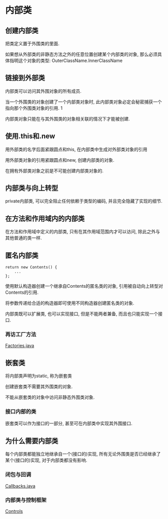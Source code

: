 # 内部类
## 创建内部类
把类定义置于外围类的里面.  

如果想从外部类的非静态方法之外的任意位置创建某个内部类的对象, 那么必须具体指明这个对象的类型: OuterClassName.InnerClassName  

## 链接到外部类
内部类可以访问其外围对象的所有成员.  

当一个外围类的对象创建了一个内部类对象时, 此内部类对象必定会秘密捕获一个指向那个外围类对象的引用.  1

内部类对象只能在与其外围类的对象相关联的情况下才能被创建.  

## 使用.this和.new
用外部类的名字后面紧跟圆点和this, 在内部类中生成对外部类对象的引用  

用外部类对象的引用紧跟圆点和new, 创建内部类的对象.  

在拥有外部类对象之前是不可能创建内部类对象的.  

## 内部类与向上转型
private内部类, 可以完全阻止任何依赖于类型的编码, 并且完全隐藏了实现的细节.  

## 在方法和作用域内的内部类
在方法和作用域中定义的内部类, 只有在其作用域范围内才可以访问, 除此之外与其他普通的类一样.  

## 匿名内部类
```$xslt
return new Contents() {
    ...
};
```  

使用默认构造器创建一个继承自Contents的匿名类的对象, 引用被自动向上转型对Contents的引用.  

将参数传递给合适的构造器即可使用不同构造器创建匿名类的对象.  

内部类既可以扩展类, 也可以实现接口, 但是不能两者兼备, 而且也只能实现一个接口.  

### 再访工厂方法
[Factories.java](./Factories.java)  

## 嵌套类
将内部类声明为static, 称为嵌套类  

创建嵌套类不需要其外围类的对象.  

不能从嵌套类的对象中访问非静态外围类对象.  

### 接口内部的类
嵌套类可以作为接口的一部分, 甚至可在内部类中实现其外围接口.  

## 为什么需要内部类
每个内部类都能独立地继承自一个(接口的)实现, 所有无论外围类是否已经继承了某个(接口的)实现, 对于内部类都没有影响.  

### 闭包与回调
[Callbacks.java](./Callbacks.java)
### 内部类与控制框架
[Controls](./Controls)

